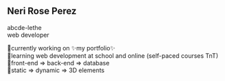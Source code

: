 ## Neri Rose Perez
abcde-lethe <br>
web developer <br>

🌟currently working on ✨my portfolio✨ <br>
🌟learning web development at school and online (self-paced courses TnT) <br>
🌟front-end => back-end => database <br>
🌟static => dynamic => 3D elements

<!--
**abcde-lethe/abcde-lethe** is a ✨ _special_ ✨ repository because its `README.md` (this file) appears on your GitHub profile.

Here are some ideas to get you started:

- 🔭 I’m currently working on ...
- 🌱 I’m currently learning ...
- 👯 I’m looking to collaborate on ...
- 🤔 I’m looking for help with ...
- 💬 Ask me about ...
- 📫 How to reach me: ...
- 😄 Pronouns: ...
- ⚡ Fun fact: ...
-->

